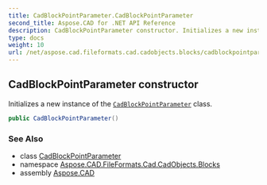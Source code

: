 ```yaml
---
title: CadBlockPointParameter.CadBlockPointParameter
second_title: Aspose.CAD for .NET API Reference
description: CadBlockPointParameter constructor. Initializes a new instance of the CadBlockPointParameter class
type: docs
weight: 10
url: /net/aspose.cad.fileformats.cad.cadobjects.blocks/cadblockpointparameter/cadblockpointparameter/
---
```

## CadBlockPointParameter constructor

Initializes a new instance of the [`CadBlockPointParameter`](../) class.

```csharp
public CadBlockPointParameter()
```

### See Also

* class [CadBlockPointParameter](../)
* namespace [Aspose.CAD.FileFormats.Cad.CadObjects.Blocks](../../cadblockpointparameter/)
* assembly [Aspose.CAD](../../../)


